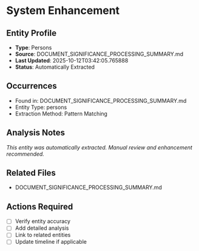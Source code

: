 # System Enhancement

## Entity Profile
- **Type**: Persons
- **Source**: DOCUMENT_SIGNIFICANCE_PROCESSING_SUMMARY.md
- **Last Updated**: 2025-10-12T03:42:05.765888
- **Status**: Automatically Extracted

## Occurrences
- Found in: DOCUMENT_SIGNIFICANCE_PROCESSING_SUMMARY.md
- Entity Type: persons
- Extraction Method: Pattern Matching

## Analysis Notes
*This entity was automatically extracted. Manual review and enhancement recommended.*

## Related Files
- DOCUMENT_SIGNIFICANCE_PROCESSING_SUMMARY.md

## Actions Required
- [ ] Verify entity accuracy
- [ ] Add detailed analysis
- [ ] Link to related entities
- [ ] Update timeline if applicable
